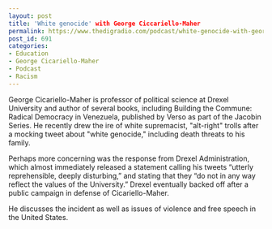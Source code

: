 ```yaml
---
layout: post
title: 'White genocide' with George Ciccariello-Maher
permalink: https://www.thedigradio.com/podcast/white-genocide-with-george-ciccariello-maher/index.html
post_id: 691
categories: 
- Education
- George Cicariello-Maher
- Podcast
- Racism
---
```


George Cicariello-Maher is professor of political science at Drexel University and author of several books, including Building the Commune: Radical Democracy in Venezuela, published by Verso as part of the Jacobin Series. He recently drew the ire of white supremacist, "alt-right" trolls after a mocking tweet about "white genocide," including death threats to his family.

Perhaps more concerning was the response from Drexel Administration, which almost immediately released a statement calling his tweets “utterly reprehensible, deeply disturbing,” and stating that they “do not in any way reflect the values of the University.” Drexel eventually backed off after a public campaign in defense of Cicariello-Maher.



He discusses the incident as well as issues of violence and free speech in the United States.
